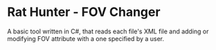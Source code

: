 Rat Hunter - FOV Changer
============
A basic tool written in C#, that reads each file's XML file and adding or modifying FOV attribute with a one specified by a user.

